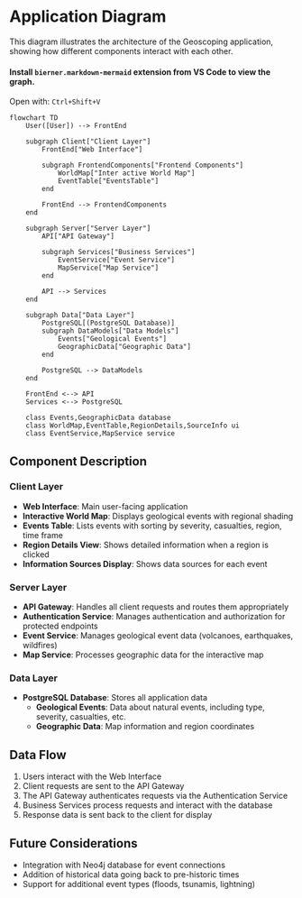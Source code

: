 # Application Diagram

This diagram illustrates the architecture of the Geoscoping application, showing how different components interact with each other.

#### Install `bierner.markdown-mermaid` extension from VS Code to view the graph.

Open with: `Ctrl+Shift+V`

```mermaid
flowchart TD
    User([User]) --> FrontEnd

    subgraph Client["Client Layer"]
        FrontEnd["Web Interface"]

        subgraph FrontendComponents["Frontend Components"]
            WorldMap["Inter active World Map"]
            EventTable["EventsTable"]
        end

        FrontEnd --> FrontendComponents
    end

    subgraph Server["Server Layer"]
        API["API Gateway"]

        subgraph Services["Business Services"]
            EventService["Event Service"]
            MapService["Map Service"]
        end

        API --> Services
    end

    subgraph Data["Data Layer"]
        PostgreSQL[(PostgreSQL Database)]
        subgraph DataModels["Data Models"]
            Events["Geological Events"]
            GeographicData["Geographic Data"]
        end

        PostgreSQL --> DataModels
    end

    FrontEnd <--> API
    Services <--> PostgreSQL

    class Events,GeographicData database
    class WorldMap,EventTable,RegionDetails,SourceInfo ui
    class EventService,MapService service
```

## Component Description

### Client Layer

- **Web Interface**: Main user-facing application
- **Interactive World Map**: Displays geological events with regional shading
- **Events Table**: Lists events with sorting by severity, casualties, region, time frame
- **Region Details View**: Shows detailed information when a region is clicked
- **Information Sources Display**: Shows data sources for each event

### Server Layer

- **API Gateway**: Handles all client requests and routes them appropriately
- **Authentication Service**: Manages authentication and authorization for protected endpoints
- **Event Service**: Manages geological event data (volcanoes, earthquakes, wildfires)
- **Map Service**: Processes geographic data for the interactive map

### Data Layer

- **PostgreSQL Database**: Stores all application data
  - **Geological Events**: Data about natural events, including type, severity, casualties, etc.
  - **Geographic Data**: Map information and region coordinates

## Data Flow

1. Users interact with the Web Interface
2. Client requests are sent to the API Gateway
3. The API Gateway authenticates requests via the Authentication Service
4. Business Services process requests and interact with the database
5. Response data is sent back to the client for display

## Future Considerations

- Integration with Neo4j database for event connections
- Addition of historical data going back to pre-historic times
- Support for additional event types (floods, tsunamis, lightning)
